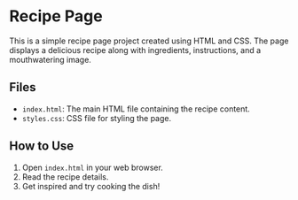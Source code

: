 # Recipe Page

This is a simple recipe page project created using HTML and CSS. The page displays a delicious recipe along with ingredients, instructions, and a mouthwatering image.

## Files

- `index.html`: The main HTML file containing the recipe content.
- `styles.css`: CSS file for styling the page.

## How to Use

1. Open `index.html` in your web browser.
2. Read the recipe details.
3. Get inspired and try cooking the dish!
